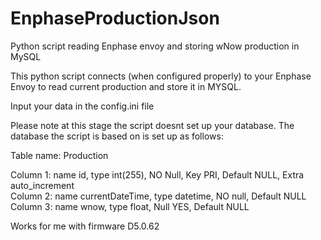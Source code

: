 # EnphaseProductionJson
Python script reading Enphase envoy and storing wNow production in MySQL

This python script connects (when configured properly) to your Enphase Envoy to read current production and store it in MYSQL. 

Input your data in the config.ini file

Please note at this stage the script doesnt set up your database. 
The database the script is based on is set up as follows:


Table name: Production

Column 1: name id, type int(255), NO Null, Key PRI, Default NULL, Extra auto_increment </br>
Column 2: name currentDateTime, type datetime, NO null, Default NULL </br>
Column 3: name wnow, type float, Null YES, Default NULL


Works for me with firmware D5.0.62
